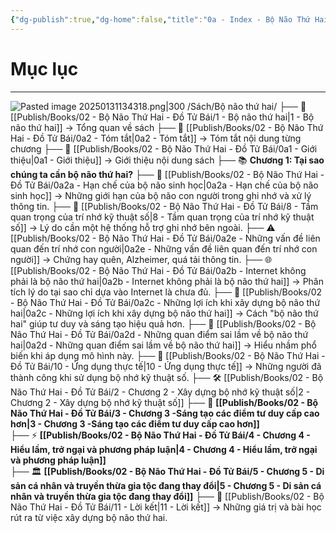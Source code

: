 ```yaml
---
{"dg-publish":true,"dg-home":false,"title":"0a - Index - Bộ Não Thứ Hai","date":"2025-01-31","tags":["book","books/bo-nao-thu-hai"],"dg-path":"Books/02 - Bộ Não Thứ Hai - Đồ Tử Bái/0a - Index - Bộ Não Thứ Hai.md","permalink":"/books/02-bo-nao-thu-hai-do-tu-bai/0a-index-bo-nao-thu-hai/","dgPassFrontmatter":true,"updated":"2025-02-16T22:56:08.603+07:00"}
---
```


# Mục lục
---
![Pasted image 20250131134318.png|300](/img/user/src/Pasted%20image%2020250131134318.png)
/Sách/Bộ não thứ hai/
├── 📖 [[Publish/Books/02 - Bộ Não Thứ Hai - Đồ Tử Bái/1 - Bộ não thứ hai\|1 - Bộ não thứ hai]] → Tổng quan về sách
├── 📝 [[Publish/Books/02 - Bộ Não Thứ Hai - Đồ Tử Bái/0a2 - Tóm tắt\|0a2 - Tóm tắt]] → Tóm tắt nội dung từng chương
├── 📝 [[Publish/Books/02 - Bộ Não Thứ Hai - Đồ Tử Bái/0a1 - Giới thiệu\|0a1 - Giới thiệu]] → Giới thiệu nội dung sách
├── 📚 **Chương 1: Tại sao chúng ta cần bộ não thứ hai?**
	├── 🧠 [[Publish/Books/02 - Bộ Não Thứ Hai - Đồ Tử Bái/0a2a - Hạn chế của bộ não sinh học\|0a2a - Hạn chế của bộ não sinh học]] →  Những giới hạn của bộ não con người trong ghi nhớ và xử lý thông tin.
	├── 🧠 [[Publish/Books/02 - Bộ Não Thứ Hai - Đồ Tử Bái/8 - Tầm quan trọng của trí nhớ kỹ thuật số\|8 - Tầm quan trọng của trí nhớ kỹ thuật số]] →  Lý do cần một hệ thống hỗ trợ ghi nhớ bên ngoài.
	├── ⚠️ [[Publish/Books/02 - Bộ Não Thứ Hai - Đồ Tử Bái/0a2e - Những vấn đề liên quan đến trí nhớ con người\|0a2e - Những vấn đề liên quan đến trí nhớ con người]] → Chứng hay quên, Alzheimer, quá tải thông tin.
	├── 🌐 [[Publish/Books/02 - Bộ Não Thứ Hai - Đồ Tử Bái/0a2b - Internet không phải là bộ não thứ hai\|0a2b - Internet không phải là bộ não thứ hai]] →  Phân tích lý do tại sao chỉ dựa vào Internet là chưa đủ.
	├── 📌 [[Publish/Books/02 - Bộ Não Thứ Hai - Đồ Tử Bái/0a2c - Những lợi ích khi xây dựng bộ não thứ hai\|0a2c - Những lợi ích khi xây dựng bộ não thứ hai]] → Cách "bộ não thứ hai" giúp tư duy và sáng tạo hiệu quả hơn.
	├── 💬 [[Publish/Books/02 - Bộ Não Thứ Hai - Đồ Tử Bái/0a2d - Những quan điểm sai lầm về bộ não thứ hai\|0a2d - Những quan điểm sai lầm về bộ não thứ hai]] → Hiểu nhầm phổ biến khi áp dụng mô hình này.
	├── 📑 [[Publish/Books/02 - Bộ Não Thứ Hai - Đồ Tử Bái/10 - Ứng dụng thực tế\|10 - Ứng dụng thực tế]] → Những người đã thành công khi sử dụng bộ nhớ kỹ thuật số.
├── 🛠️ [[Publish/Books/02 - Bộ Não Thứ Hai - Đồ Tử Bái/2 - Chương 2 - Xây dựng bộ nhớ kỹ thuật số\|2 - Chương 2 - Xây dựng bộ nhớ kỹ thuật số]]	
├── 🚀 **[[Publish/Books/02 - Bộ Não Thứ Hai - Đồ Tử Bái/3 - Chương 3 -Sáng tạo các điểm tư duy cấp cao hơn\|3 - Chương 3 -Sáng tạo các điểm tư duy cấp cao hơn]]**	
├── ⚡ **[[Publish/Books/02 - Bộ Não Thứ Hai - Đồ Tử Bái/4 - Chương 4 - Hiểu lầm, trở ngại và phương pháp luận\|4 - Chương 4 - Hiểu lầm, trở ngại và phương pháp luận]]**	
├── 🏛️ **[[Publish/Books/02 - Bộ Não Thứ Hai - Đồ Tử Bái/5 - Chương 5 - Di sản cá nhân và truyền thừa gia tộc đang thay đổi\|5 - Chương 5 - Di sản cá nhân và truyền thừa gia tộc đang thay đổi]]**	
├── 🎯 [[Publish/Books/02 - Bộ Não Thứ Hai - Đồ Tử Bái/11 - Lời kết\|11 - Lời kết]] → Những giá trị và bài học rút ra từ việc xây dựng bộ não thứ hai.

